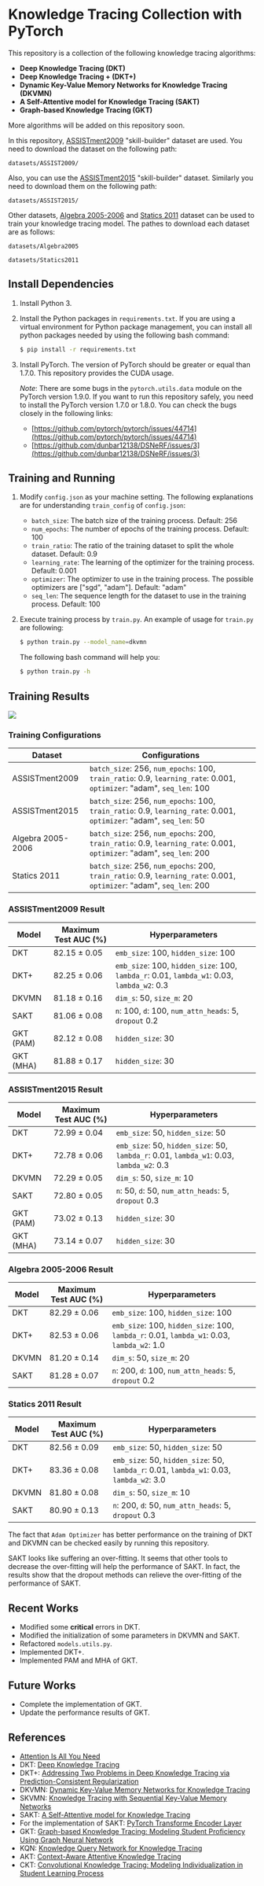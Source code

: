 # Knowledge Tracing Collection with PyTorch

This repository is a collection of the following knowledge tracing algorithms:
- **Deep Knowledge Tracing (DKT)**
- **Deep Knowledge Tracing + (DKT+)**
- **Dynamic Key-Value Memory Networks for Knowledge Tracing (DKVMN)**
- **A Self-Attentive model for Knowledge Tracing (SAKT)**
- **Graph-based Knowledge Tracing (GKT)**

More algorithms will be added on this repository soon.

In this repository, [ASSISTment2009](https://sites.google.com/site/assistmentsdata/home/assistment-2009-2010-data) "skill-builder" dataset are used. You need to download the dataset on the following path:

```
datasets/ASSIST2009/
```

Also, you can use the [ASSISTment2015](https://sites.google.com/site/assistmentsdata/home/2015-assistments-skill-builder-data) "skill-builder" dataset. Similarly you need to download them on the following path:

```
datasets/ASSIST2015/
```

Other datasets, [Algebra 2005-2006](https://pslcdatashop.web.cmu.edu/KDDCup/downloads.jsp) and [Statics 2011](https://pslcdatashop.web.cmu.edu/DatasetInfo?datasetId=507) dataset can be used to train your knowledge tracing model. The pathes to download each dataset are as follows:

```
datasets/Algebra2005
```

```
datasets/Statics2011
```

## Install Dependencies
1. Install Python 3.
2. Install the Python packages in `requirements.txt`. If you are using a virtual environment for Python package management, you can install all python packages needed by using the following bash command:

    ```bash
    $ pip install -r requirements.txt
    ```

3. Install PyTorch. The version of PyTorch should be greater or equal than 1.7.0. This repository provides the CUDA usage.

    *Note*: There are some bugs in the `pytorch.utils.data` module on the PyTorch version 1.9.0. If you want to run this repository safely, you need to install the PyTorch version 1.7.0 or 1.8.0. You can check the bugs closely in the following links:
    - [https://github.com/pytorch/pytorch/issues/44714](https://github.com/pytorch/pytorch/issues/44714)
    - [https://github.com/dunbar12138/DSNeRF/issues/3](https://github.com/dunbar12138/DSNeRF/issues/3)

## Training and Running
1. Modify `config.json` as your machine setting. The following explanations are for understanding `train_config` of `config.json`:
    - `batch_size`: The batch size of the training process. Default: 256
    - `num_epochs`: The number of epochs of the training process. Default: 100
    - `train_ratio`: The ratio of the training dataset to split the whole dataset. Default: 0.9
    - `learning_rate`: The learning of the optimizer for the training process. Default: 0.001
    - `optimizer`: The optimizer to use in the training process. The possible optimizers are ["sgd", "adam"]. Default: "adam"
    - `seq_len`: The sequence length for the dataset to use in the training process. Default: 100
2. Execute training process by `train.py`. An example of usage for `train.py` are following:

    ```bash
    $ python train.py --model_name=dkvmn
    ```

    The following bash command will help you:

    ```bash
    $ python train.py -h
    ```

## Training Results

![](assets/img/2021-11-30-14-47-47.png)

### Training Configurations
|Dataset|Configurations|
|---|---|
|ASSISTment2009|`batch_size`: 256, `num_epochs`: 100, `train_ratio`: 0.9, `learning_rate`: 0.001, `optimizer`: "adam", `seq_len`: 100|
|ASSISTment2015|`batch_size`: 256, `num_epochs`: 100, `train_ratio`: 0.9, `learning_rate`: 0.001, `optimizer`: "adam", `seq_len`: 50|
|Algebra 2005-2006|`batch_size`: 256, `num_epochs`: 200, `train_ratio`: 0.9, `learning_rate`: 0.001, `optimizer`: "adam", `seq_len`: 200|
|Statics 2011|`batch_size`: 256, `num_epochs`: 200, `train_ratio`: 0.9, `learning_rate`: 0.001, `optimizer`: "adam", `seq_len`: 200|

### ASSISTment2009 Result
|Model|Maximum Test AUC (%)|Hyperparameters|
|---|---|---|
|DKT|82.15 &pm; 0.05|`emb_size`: 100, `hidden_size`: 100|
|DKT+|82.25 &pm; 0.06|`emb_size`: 100, `hidden_size`: 100, `lambda_r`: 0.01, `lambda_w1`: 0.03, `lambda_w2`: 0.3|
|DKVMN|81.18 &pm; 0.16|`dim_s`: 50, `size_m`: 20|
|SAKT|81.06 &pm; 0.08|`n`: 100, `d`: 100, `num_attn_heads`: 5, `dropout` 0.2|
|GKT (PAM)|82.12 &pm; 0.08|`hidden_size`: 30|
|GKT (MHA)|81.88 &pm; 0.17|`hidden_size`: 30|

### ASSISTment2015 Result
|Model|Maximum Test AUC (%)|Hyperparameters|
|---|---|---|
|DKT|72.99 &pm; 0.04|`emb_size`: 50, `hidden_size`: 50|
|DKT+|72.78 &pm; 0.06|`emb_size`: 50, `hidden_size`: 50, `lambda_r`: 0.01, `lambda_w1`: 0.03, `lambda_w2`: 0.3|
|DKVMN|72.29 &pm; 0.05|`dim_s`: 50, `size_m`: 10|
|SAKT|72.80 &pm; 0.05|`n`: 50, `d`: 50, `num_attn_heads`: 5, `dropout` 0.3|
|GKT (PAM)|73.02 &pm; 0.13|`hidden_size`: 30|
|GKT (MHA)|73.14 &pm; 0.07|`hidden_size`: 30|

### Algebra 2005-2006 Result
|Model|Maximum Test AUC (%)|Hyperparameters|
|---|---|---|
|DKT|82.29 &pm; 0.06|`emb_size`: 100, `hidden_size`: 100|
|DKT+|82.53 &pm; 0.06|`emb_size`: 100, `hidden_size`: 100, `lambda_r`: 0.01, `lambda_w1`: 0.03, `lambda_w2`: 1.0|
|DKVMN|81.20 &pm; 0.14|`dim_s`: 50, `size_m`: 20|
|SAKT|81.28 &pm; 0.07|`n`: 200, `d`: 100, `num_attn_heads`: 5, `dropout` 0.2|

### Statics 2011 Result
|Model|Maximum Test AUC (%)|Hyperparameters|
|---|---|---|
|DKT|82.56 &pm; 0.09|`emb_size`: 50, `hidden_size`: 50|
|DKT+|83.36 &pm; 0.08|`emb_size`: 50, `hidden_size`: 50, `lambda_r`: 0.01, `lambda_w1`: 0.03, `lambda_w2`: 3.0|
|DKVMN|81.80 &pm; 0.08|`dim_s`: 50, `size_m`: 10|
|SAKT|80.90 &pm; 0.13|`n`: 200, `d`: 50, `num_attn_heads`: 5, `dropout` 0.3|

The fact that `Adam Optimizer` has better performance on the training of DKT and DKVMN can be checked easily by running this repository.

SAKT looks like suffering an over-fitting. It seems that other tools to decrease the over-fitting will help the performance of SAKT. In fact, the results show that the dropout methods can relieve the over-fitting of the performance of SAKT.

## Recent Works
- Modified some **critical** errors in DKT.
- Modified the initialization of some parameters in DKVMN and SAKT.
- Refactored `models.utils.py`.
- Implemented DKT+.
- Implemented PAM and MHA of GKT.

## Future Works
- Complete the implementation of GKT.
- Update the performance results of GKT.

## References
- [Attention Is All You Need](https://arxiv.org/pdf/1706.03762.pdf)
- DKT: [Deep Knowledge Tracing](https://papers.nips.cc/paper/5654-deep-knowledge-tracing.pdf)
- DKT+: [Addressing Two Problems in Deep Knowledge Tracing via Prediction-Consistent Regularization](https://arxiv.org/pdf/1806.02180.pdf)
- DKVMN: [Dynamic Key-Value Memory Networks for Knowledge Tracing](https://arxiv.org/pdf/1611.08108.pdf)
- SKVMN: [Knowledge Tracing with Sequential Key-Value Memory Networks](https://arxiv.org/pdf/1910.13197.pdf)
- SAKT: [A Self-Attentive model for Knowledge Tracing](https://arxiv.org/pdf/1907.06837.pdf)
- For the implementation of SAKT: [PyTorch Transforme Encoder Layer](https://pytorch.org/docs/stable/_modules/torch/nn/modules/transformer.html#TransformerEncoderLayer)
- GKT: [Graph-based Knowledge Tracing: Modeling Student Proficiency Using Graph Neural Network](https://rlgm.github.io/papers/70.pdf)
- KQN: [Knowledge Query Network for Knowledge Tracing](https://arxiv.org/pdf/1908.02146.pdf)
- AKT: [Context-Aware Attentive Knowledge Tracing](https://arxiv.org/pdf/2007.12324.pdf)
- CKT: [Convolutional Knowledge Tracing: Modeling Individualization in Student Learning Process](https://www.researchgate.net/profile/Shen-Shuanghong/publication/343214175_Convolutional_Knowledge_Tracing_Modeling_Individualization_in_Student_Learning_Process/links/600fd43a45851553a06fe85d/Convolutional-Knowledge-Tracing-Modeling-Individualization-in-Student-Learning-Process.pdf)

